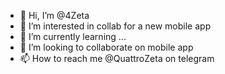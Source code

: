 - 👋 Hi, I’m @4Zeta
- 👀 I’m interested in collab for a new mobile app
- 🌱 I’m currently learning ...
- 💞️ I’m looking to collaborate on mobile app
- 📫 How to reach me @QuattroZeta on telegram

<!---
4Zeta/4Zeta is a ✨ special ✨ repository because its `README.md` (this file) appears on your GitHub profile.
You can click the Preview link to take a look at your changes.
--->
